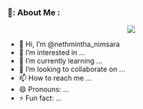 ### 🤡: About Me :

<p align="center">
  <img src="https://i.imgur.com/grqkPgn.jpeg" />
</p>

- 👋 Hi, I’m @nethmintha_nimsara
- 👀 I’m interested in ...
- 🌱 I’m currently learning ...
- 💞️ I’m looking to collaborate on ...
- 📫 How to reach me ...
- 😄 Pronouns: ...
- ⚡ Fun fact: ...

<!---
nethmintha/nethmintha is a ✨ special ✨ repository because its `README.md` (this file) appears on your GitHub profile.
You can click the Preview link to take a look at your changes.
--->

